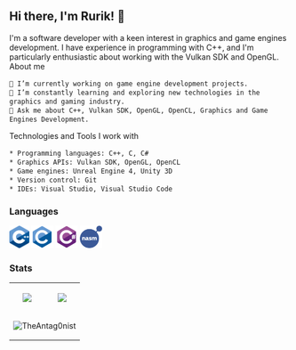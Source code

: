 ## Hi there, I'm Rurik! 👋
I'm a software developer with a keen interest in graphics and game engines development. I have experience in programming with C++, and I'm particularly enthusiastic about working with the Vulkan SDK and OpenGL.
About me

    🔭 I’m currently working on game engine development projects.
    🌱 I’m constantly learning and exploring new technologies in the graphics and gaming industry.
    💬 Ask me about C++, Vulkan SDK, OpenGL, OpenCL, Graphics and Game Engines Development.
Technologies and Tools I work with

    * Programming languages: C++, C, C#
    * Graphics APIs: Vulkan SDK, OpenGL, OpenCL
    * Game engines: Unreal Engine 4, Unity 3D
    * Version control: Git
    * IDEs: Visual Studio, Visual Studio Code

### Languages
<code><img height="40" alt="C++" src="https://github.com/TheAntag0nist/TheAntag0nist/blob/master/resources/cpp.svg"></code>
<code><img height="40" alt="C" src="https://github.com/TheAntag0nist/TheAntag0nist/blob/master/resources/c-original.svg"></code>
<code><img height="40" alt="C#" src="https://github.com/TheAntag0nist/TheAntag0nist/blob/master/resources/csharp.svg"></code>
<code><img height="40" alt="NASM" src="https://github.com/TheAntag0nist/TheAntag0nist/blob/master/resources/nasm.png"></code>

### Stats
<table>
  <tr>
    <td> 
      <p align="center">
        <img align="center" src="https://antag0nist-readme-stats.vercel.app/api?username=TheAntag0nist&theme=dark&count_private=true"/>
      </p>
    </td>
    <td>
      <p align="center">
        <img align="center" src="https://antag0nist-readme-stats.vercel.app/api/top-langs/?username=TheAntag0nist&theme=dark&layout=compact"/>
      </p>
    </td>
  </tr>
    <td colspan="2">
        <p align="center"><img src="https://github-readme-streak-stats.herokuapp.com/?user=TheAntag0nist&theme=black-ice&hide_border=true&stroke=0000&background=0D1117&ring=e05397&fire=e05397&currStreakLabel=e05397" alt="TheAntag0nist" /></p>
    </td>
</table>

